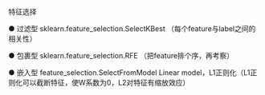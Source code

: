特征选择  

 ● 过滤型   sklearn.feature_selection.SelectKBest  （每个feature与label之间的相关性）
  
 ● 包裹型   sklearn.feature_selection.RFE （把feature排个序，再考察）
  
 ● 嵌入型  feature_selection.SelectFromModel Linear model，L1正则化（L1正则化可以截断特征，使W系数为0，L2对特征有缩放效应）
